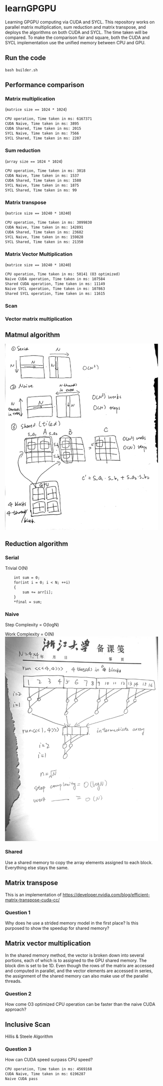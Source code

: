 # learnGPGPU
Learning GPGPU computing via CUDA and SYCL. This repository works on parallel matrix multiplication, sum reduction and matrix transpose, and deploys the algorithms on both CUDA and SYCL. The time taken will be compared. To make the comparison fair and square, both the CUDA and SYCL implementation use the unified memory between CPU and GPU.
## Run the code
`bash builder.sh`
## Performance comparison
### Matrix multiplication
(`matrice size == 1024 * 1024`)
```
CPU operation, Time taken in ms: 6167371
CUDA Naive, Time taken in ms: 3895
CUDA Shared, Time taken in ms: 2015
SYCL Naive, Time taken in ms: 7566
SYCL Shared, Time taken in ms: 2287
```
### Sum reduction
(`array size == 1024 * 1024`)
```
CPU operation, Time taken in ms: 3018
CUDA Naive, Time taken in ms: 1537
CUDA Shared, Time taken in ms: 1580
SYCL Naive, Time taken in ms: 1875
SYCL Shared, Time taken in ms: 99
```
### Matrix transpose
(`matrice size == 10240 * 10240`)
```
CPU operation, Time taken in ms: 3099830
CUDA Naive, Time taken in ms: 142891
CUDA Shared, Time taken in ms: 23682
SYCL Naive, Time taken in ms: 159828
SYCL Shared, Time taken in ms: 21350
```
### Matrix Vector Multiplication
(`matrice size == 10240 * 10240`)
```
CPU operation, Time taken in ms: 50141 (O3 optimized)
Naive CUDA operation, Time taken in ms: 107584
Shared CUDA operation, Time taken in ms: 11149
Naive SYCL operation, Time taken in ms: 107863
Shared SYCL operation, Time taken in ms: 11615
```
### Scan
### Vector matrix multiplication

## Matmul algorithm
![matmul](figures/f36a9ec57abdae322bd116c18df0cbe.jpg)
## Reduction algorithm
### Serial
Trivial O(N)
```
    int sum = 0;
    for(int i = 0; i < N; ++i)
    {
        sum += arr[i];
    }
    *final = sum;
```
### Naive
Step Complexity = O(logN)

Work Complexity = O(N)
![reduction](figures/reduction.jpg)
### Shared
Use a shared memory to copy the array elements assigned to each block. Everything else stays the same.

## Matrix transpose
This is an implementation of https://developer.nvidia.com/blog/efficient-matrix-transpose-cuda-cc/
### Question 1
Why does he use a strided memory model in the first place? Is this purposed to show the speedup for shared memory?

## Matrix vector multiplication
In the shared memory method, the vector is broken down into several portions, each of which is to assigned to the GPU shared memory. The block dim is set to be 1D. Even though the rows of the matrix are accessed and computed in parallel, and the vector elements are accessed in series, the assignment of the shared memory can also make use of the parallel threads.

### Question 2
How come O3 optimized CPU operation can be faster than the naive CUDA approach?

## Inclusive Scan
Hillis & Steele Algorithm
### Question 3
How can CUDA speed surpass CPU speed?
```
CPU operation, Time taken in ms: 4569168
CUDA Naive, Time taken in ms: 6196287
Naive CUDA pass
```